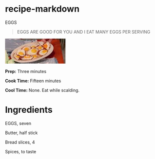 # recipe-markdown
EGGS

>EGGS ARE GOOD FOR YOU AND I EAT MANY EGGS PER SERVING

![EGGS](./Capture.PNG)

**Prep:** Three minutes

**Cook Time:** Fifteen minutes

**Cool Time:** None. Eat while scalding.

# Ingredients 

EGGS, seven

Butter, half stick

Bread slices, 4

Spices, to taste


